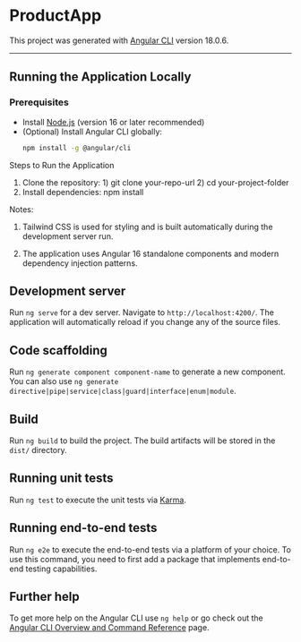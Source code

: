 # ProductApp

This project was generated with [Angular CLI](https://github.com/angular/angular-cli) version 18.0.6.

---

## Running the Application Locally

### Prerequisites
- Install [Node.js](https://nodejs.org/) (version 16 or later recommended)
- (Optional) Install Angular CLI globally:
  ```bash
  npm install -g @angular/cli

Steps to Run the Application
1) Clone the repository: 1) git clone your-repo-url  2) cd your-project-folder
2) Install dependencies: npm install

Notes:
1) Tailwind CSS is used for styling and is built automatically during the development server run.

2) The application uses Angular 16 standalone components and modern dependency injection patterns.


## Development server

Run `ng serve` for a dev server. Navigate to `http://localhost:4200/`. The application will automatically reload if you change any of the source files.

## Code scaffolding

Run `ng generate component component-name` to generate a new component. You can also use `ng generate directive|pipe|service|class|guard|interface|enum|module`.

## Build

Run `ng build` to build the project. The build artifacts will be stored in the `dist/` directory.

## Running unit tests

Run `ng test` to execute the unit tests via [Karma](https://karma-runner.github.io).

## Running end-to-end tests

Run `ng e2e` to execute the end-to-end tests via a platform of your choice. To use this command, you need to first add a package that implements end-to-end testing capabilities.

## Further help

To get more help on the Angular CLI use `ng help` or go check out the [Angular CLI Overview and Command Reference](https://angular.dev/tools/cli) page.
